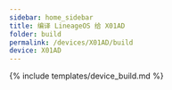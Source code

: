 ```yaml
---
sidebar: home_sidebar
title: 编译 LineageOS 给 X01AD
folder: build
permalink: /devices/X01AD/build
device: X01AD
---
```

{% include templates/device_build.md %}

